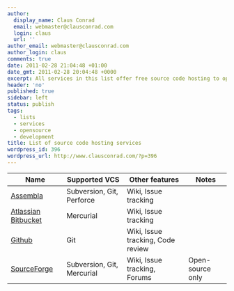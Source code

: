 ```yaml
---
author:
  display_name: Claus Conrad
  email: webmaster@clausconrad.com
  login: claus
  url: ''
author_email: webmaster@clausconrad.com
author_login: claus
comments: true
date: 2011-02-28 21:04:48 +01:00
date_gmt: 2011-02-28 20:04:48 +0000
excerpt: All services in this list offer free source code hosting to open-source projects, and some also have free starter plans available.
header: 'no'
published: true
sidebar: left
status: publish
tags:
  - lists
  - services
  - opensource
  - development
title: List of source code hosting services
wordpress_id: 396
wordpress_url: http://www.clausconrad.com/?p=396
---
```

| Name | Supported VCS | Other features | Notes |
| --- | --- | --- | --- |
| [Assembla](https://www.assembla.com/) | Subversion, Git, Perforce | Wiki, Issue tracking |
| [Atlassian Bitbucket](https://bitbucket.org/) | Mercurial | Wiki, Issue tracking |
| [Github](https://www.github.com/) | Git | Wiki, Issue tracking, Code review |
| [SourceForge](https://sourceforge.net/) | Subversion, Git, Mercurial | Wiki, Issue tracking, Forums | Open-source only |
